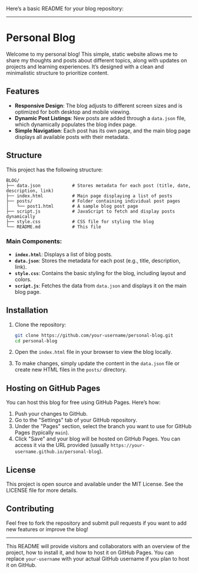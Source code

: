 Here’s a basic README for your blog repository:

---

# Personal Blog

Welcome to my personal blog! This simple, static website allows me to share my thoughts and posts about different topics, along with updates on projects and learning experiences. It’s designed with a clean and minimalistic structure to prioritize content.

## Features

- **Responsive Design**: The blog adjusts to different screen sizes and is optimized for both desktop and mobile viewing.
- **Dynamic Post Listings**: New posts are added through a `data.json` file, which dynamically populates the blog index page.
- **Simple Navigation**: Each post has its own page, and the main blog page displays all available posts with their metadata.

## Structure

This project has the following structure:

```
BLOG/
├── data.json            # Stores metadata for each post (title, date, description, link)
├── index.html           # Main page displaying a list of posts
├── posts/               # Folder containing individual post pages
│   └── post1.html       # A sample blog post page
├── script.js            # JavaScript to fetch and display posts dynamically
├── style.css            # CSS file for styling the blog
└── README.md            # This file
```

### **Main Components:**

- **`index.html`**: Displays a list of blog posts.
- **`data.json`**: Stores the metadata for each post (e.g., title, description, link).
- **`style.css`**: Contains the basic styling for the blog, including layout and colors.
- **`script.js`**: Fetches the data from `data.json` and displays it on the main blog page.

## Installation

1. Clone the repository:

   ```bash
   git clone https://github.com/your-username/personal-blog.git
   cd personal-blog
   ```

2. Open the `index.html` file in your browser to view the blog locally.

3. To make changes, simply update the content in the `data.json` file or create new HTML files in the `posts/` directory.

## Hosting on GitHub Pages

You can host this blog for free using GitHub Pages. Here’s how:

1. Push your changes to GitHub.
2. Go to the "Settings" tab of your GitHub repository.
3. Under the "Pages" section, select the branch you want to use for GitHub Pages (typically `main`).
4. Click "Save" and your blog will be hosted on GitHub Pages. You can access it via the URL provided (usually `https://your-username.github.io/personal-blog`).

## License

This project is open source and available under the MIT License. See the LICENSE file for more details.

## Contributing

Feel free to fork the repository and submit pull requests if you want to add new features or improve the blog!

---

This README will provide visitors and collaborators with an overview of the project, how to install it, and how to host it on GitHub Pages. You can replace `your-username` with your actual GitHub username if you plan to host it on GitHub.
